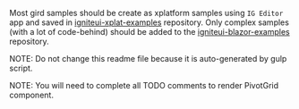
 Most gird samples should be create as xplatform samples using `IG Editor` app and saved in [igniteui-xplat-examples](https://github.com/IgniteUI/igniteui-xplat-examples/tree/master) repository. Only complex samples (with a lot of code-behind) should be added to the [igniteui-blazor-examples](https://github.com/IgniteUI/igniteui-blazor-examples/tree/vnext/samples/grids) repository.

 NOTE: Do not change this readme file because it is auto-generated by gulp script.

 NOTE: You will need to complete all TODO comments to render PivotGrid component.
